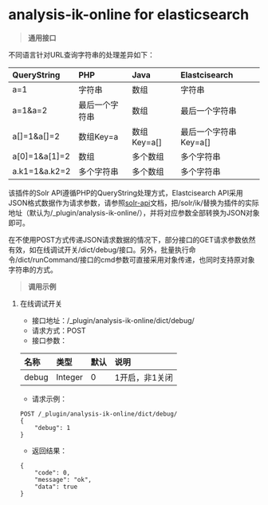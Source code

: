 # analysis-ik-online for elasticsearch

> **通用接口**

不同语言针对URL查询字符串的处理差异如下：

| QueryString | PHP | Java | Elastcisearch |
| :----- | :----- | :----- | :----- |
| a=1 | 字符串 | 数组 | 字符串 |
| a=1&a=2 | 最后一个字符串 | 数组 | 最后一个字符串 |
| a[]=1&a[]=2 | 数组Key=a | 数组Key=a[] | 最后一个字符串Key=a[] |
| a[0]=1&a[1]=2 | 数组 | 多个数组 | 多个字符串 |
| a.k1=1&a.k2=2 | 多个字符串 | 多个数组 | 多个字符串 |

该插件的Solr API遵循PHP的QueryString处理方式，Elastcisearch API采用JSON格式数据作为请求参数，请参照[solr-api](./solr-api.md)文档，把/solr/ik/替换为插件的实际地址（默认为/_plugin/analysis-ik-online/），并将对应参数全部转换为JSON对象即可。

在不使用POST方式传递JSON请求数据的情况下，部分接口的GET请求参数依然有效，如在线调试开关/dict/debug/接口。另外，批量执行命令/dict/runCommand/接口的cmd参数可直接采用对象传递，也同时支持原对象字符串的方式。

> **调用示例**

1. 在线调试开关
	- 接口地址：/_plugin/analysis-ik-online/dict/debug/
	- 请求方式：POST
	- 接口参数：

	| 名称 | 类型 | 默认 | 说明 |
	| :----- | :----- | :----- | :----- |
	| debug | Integer | 0 | 1开启，非1关闭 |

	- 请求示例：

	```
	POST /_plugin/analysis-ik-online/dict/debug/
	{
	    "debug": 1
	}
	```

	- 返回结果：

	```
	{
	    "code": 0,
	    "message": "ok",
	    "data": true
	}
	```
